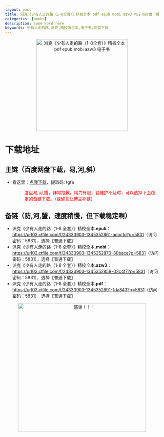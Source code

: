 ```yaml
---
layout: post
title: 派克《少有人走的路（1-8全套）》精校全本 pdf epub mobi azw3 电子书网盘下载
categories: [books]
description: some word here
keywords: 少有人走的路,派克,精校版全本,电子书,网盘下载
---
```


<div align="center"><img src="https://qweree.cn/wp-content/uploads/2024/08/shao-you-ren-zou-de-lu-tuya.jpg" alt="派克《少有人走的路（1-8全套）》精校全本 pdf epub mobi azw3 电子书" width="300px" height="auto"></div>

# 下载地址

## 主链（百度网盘下载，易,河,斜）

- 看这里：[点我下载](https://pan.baidu.com/s/1iMXUbSbtZQZjDcqDmnWUyw?pwd=tgfa)，提取码: tgfa

  > <p style="color:red" >度盘易,河,蟹，非常抱歉。精力有限，若维护不及时，可以选择下面稳定的备链下载。（或留言让博主补链）</p>

## 备链（防,河,蟹，速度稍慢，但下载稳定啊）

- 派克《少有人走的路（1-8 全套）》精校全本.**epub**：<https://url03.ctfile.com/f/24333903-1345352861-acbc1d?p=5831>（访问密码：5831），选择【普通下载】
- 派克《少有人走的路（1-8 全套）》精校全本.**mobi**：<https://url03.ctfile.com/f/24333903-1345352870-30bece?p=5831>（访问密码：5831），选择【普通下载】
- 派克《少有人走的路（1-8 全套）》精校全本.**azw3**：<https://url03.ctfile.com/f/24333903-1345352858-02c4f7?p=5831>（访问密码：5831），选择【普通下载】
- 派克《少有人走的路（1-8 全套）》精校全本.**pdf**：<https://url03.ctfile.com/f/24333903-1345352891-1da843?p=5831>（访问密码：5831），选择【普通下载】

<div align="center"><img src="https://pic.imgdb.cn/item/661246bf68eb935713c7f81c.gif" alt="感谢！！！" width="420px" height="auto"/></div>
